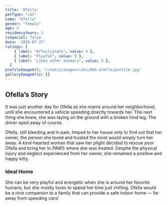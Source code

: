 ```yaml
---
title: 'Ofella'
petType: "cat"
name: "Ofella"
gender: "female"
age: 4
residencyYears: 3
isSpecial: false
date: '2020-07-27'
ratings: [
    { label: "Affectionate", value: 9 },
    { label: "Playful", value: 9 },
    { label: "Likes other animals", value: 8 },
  ]
profileImageUrl: "/static/images/cats/005-ofella/profile.jpg"
galleryImageUrls: []
---
```


## Ofella’s Story

It was just another day for Ofella as she roams around her neighborhood, until she encountered a vehicle speeding directly towards her. The next thing she knew, she was laying on the ground with a broken hind leg. The driver sped away of course.

Ofella, still bleeding and in pain, limped to her house only to find out that her owner, the person she loved and trusted the most would simply turn her away. A kind-hearted woman that saw her plight decided to rescue poor Ofella and bring her to PAWS where she was treated. Despite the physical injury and neglect experienced from her owner, she remained a positive and happy kitty.

### Ideal Home

She can be very playful and energetic when she is around her favorite humans, but she mostly loves to spend her time just chilling. Ofella would be a nice companion to a family that can provide a safe indoor home — far away from speeding cars!